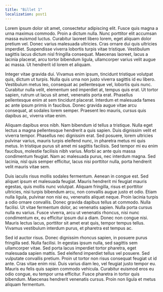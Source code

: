 ```yaml
---
title: "Billet 1"
localization: post1
---
```

Lorem ipsum dolor sit amet, consectetur adipiscing elit. Fusce quis magna a urna maximus commodo. Proin a dictum nulla. Nunc porttitor elit accumsan massa euismod luctus. Curabitur laoreet libero lorem, eget aliquam dolor pretium vel. Donec varius malesuada ultricies. Cras ornare dui quis ultricies imperdiet. Suspendisse viverra lobortis turpis vitae tristique. Vestibulum sagittis lacus dictum nisl fringilla consequat. Maecenas laoreet, lacus a lacinia placerat, arcu tortor bibendum ligula, ullamcorper varius velit augue ac massa. Ut hendrerit id lorem et aliquam.

Integer vitae gravida dui. Vivamus enim ipsum, tincidunt tristique volutpat quis, dictum ut turpis. Nulla quis urna non justo viverra sagittis id eu libero. Vestibulum metus leo, consequat ac pellentesque vel, lobortis quis nunc. Curabitur nulla velit, elementum sed imperdiet at, tempus quis erat. Ut tortor sapien, rutrum ut lacus sit amet, venenatis porta erat. Phasellus pellentesque enim at sem tincidunt placerat. Interdum et malesuada fames ac ante ipsum primis in faucibus. Donec gravida augue vitae arcu consequat, at sodales lorem semper. Praesent leo mauris, cursus quis dapibus ac, viverra vitae enim.

Aliquam dapibus eros nibh. Nam bibendum id tellus a tristique. Nulla eget lectus a magna pellentesque hendrerit a quis sapien. Duis dignissim velit et viverra tempor. Phasellus nec dignissim erat. Sed posuere, lorem ultricies pulvinar varius, mauris turpis eleifend nunc, in pharetra metus mi quis metus. In tristique purus sit amet mi sagittis facilisis. Sed tempor mi eu enim faucibus, molestie facilisis nibh varius. Morbi ac ante quis massa condimentum feugiat. Nam ac malesuada purus, nec interdum magna. Sed lacinia, nisl quis semper efficitur, lacus nisi porttitor nulla, porta hendrerit velit mauris vitae sem.

Duis iaculis risus mollis sodales fermentum. Aenean in congue est. Sed aliquet ipsum et malesuada feugiat. Mauris hendrerit mi feugiat mauris egestas, quis mollis nunc volutpat. Aliquam fringilla, risus et porttitor ultricies, nisi turpis bibendum arcu, non convallis augue justo et odio. Etiam nulla ligula, pulvinar non nisi eu, venenatis aliquet neque. Proin lacinia turpis a odio ornare convallis. Donec gravida dapibus tellus at commodo. Nulla facilisi. Ut vitae fermentum dolor, ac venenatis sapien. Nulla porta cursus nulla eu varius. Fusce viverra, arcu ut venenatis rhoncus, nisi nunc condimentum ex, eu efficitur ipsum dui a diam. Donec non congue nisi. Mauris lectus lacus, porttitor sit amet erat quis, tempor tempus tellus. Vivamus vestibulum interdum purus, et pharetra est tempus ac.

Sed id auctor risus. Donec dignissim rhoncus sapien, in posuere purus fringilla sed. Nulla facilisi. In egestas ipsum nulla, sed sagittis sem ullamcorper vitae. Sed porta lacus imperdiet tortor pharetra, eget malesuada sapien mattis. Sed eleifend imperdiet tellus vel posuere. Sed vulputate convallis pretium. Proin ut tortor non risus consequat feugiat ut id ante. Cras vitae enim nisi. Duis varius diam leo, vel feugiat justo tempor eu. Mauris eu felis quis sapien commodo vehicula. Curabitur euismod eros eu odio congue, eu tempor urna efficitur. Fusce pharetra in tortor quis bibendum. Maecenas hendrerit venenatis cursus. Proin non ligula et metus aliquam fermentum.